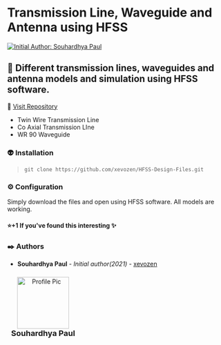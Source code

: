# Transmission Line, Waveguide and Antenna using HFSS 

[![Initial Author: Souhardhya Paul](https://img.shields.io/badge/Initial%20Author-Souhardhya%20Paul-red)](https://github.com/xevozen)

:pushpin: Different transmission lines,  waveguides and antenna models and simulation using HFSS software.
-------------

 :crown: [Visit Repository](https://github.com/xevozen/HFSS-Design-Files.git "View Repository")

  - Twin Wire Transmission Line
  - Co Axial Transmission LIne
  - WR 90 Waveguide

### :alien: Installation
> ```git clone https://github.com/xevozen/HFSS-Design-Files.git```

### :gear: Configuration
Simply download the files and open using HFSS software. All models are working.

#### :star:+1 If you've found this interesting :sparkles:

### :black_nib: Authors
  - **Souhardhya Paul** - *Initial author(2021)* - [xevozen](https://github.com/xevozen)

<div style="display: inline-block; width: 150px; padding: 5px; margin: 3px;">
	<center>
		<img src="https://avatars0.githubusercontent.com/u/47949303?s=460&v=4" alt="Profile Pic" width="120px">
		<br>
		<label style="font-size: 18px; font-weight: bold;">Souhardhya Paul</label>
		<br>
	</center>
</div>